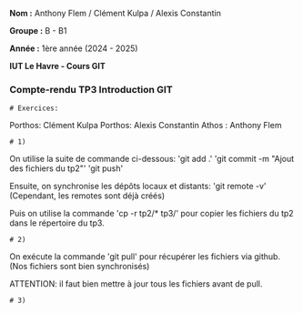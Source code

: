 **Nom :** Anthony Flem / Clément Kulpa / Alexis Constantin

**Groupe :** B - B1

**Année :** 1ère année (2024 - 2025)

**IUT Le Havre - Cours GIT**

### Compte-rendu TP3 Introduction GIT ###
	# Exercices:

Porthos: Clément Kulpa
Porthos: Alexis Constantin
Athos  : Anthony Flem

	# 1) 
On utilise la suite de commande ci-dessous:
'git add .'
'git commit -m "Ajout des fichiers du tp2"'
'git push'

Ensuite, on synchronise les dépôts locaux et distants:
'git remote -v' (Cependant, les remotes sont déjà créés)

Puis on utilise la commande 'cp -r tp2/* tp3/' pour copier les fichiers du tp2 dans le répertoire du tp3.

	# 2)
On exécute la commande 'git pull' pour récupérer les fichiers via github.
(Nos fichiers sont bien synchronisés)

ATTENTION: il faut bien mettre à jour tous les fichiers avant de pull.

	# 3)

